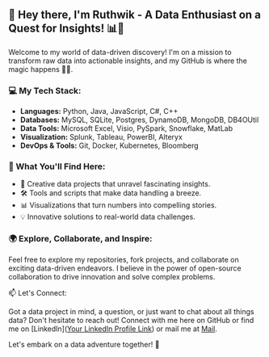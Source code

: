 ## 👋 Hey there, I'm Ruthwik - A Data Enthusiast on a Quest for Insights! 📊🚀

Welcome to my world of data-driven discovery! I'm on a mission to transform raw data into actionable insights, and my GitHub is where the magic happens 🎩✨.

### 💻 My Tech Stack:

- **Languages:** Python, Java, JavaScript, C#, C++
- **Databases:** MySQL, SQLite, Postgres, DynamoDB, MongoDB, DB4OUtil
- **Data Tools:** Microsoft Excel, Visio, PySpark, Snowflake, MatLab
- **Visualization:** Splunk, Tableau, PowerBI, Alteryx
- **DevOps & Tools:** Git, Docker, Kubernetes, Bloomberg

### 🌟 What You'll Find Here:

- 🧠 Creative data projects that unravel fascinating insights.
- 🛠️ Tools and scripts that make data handling a breeze.
- 📊 Visualizations that turn numbers into compelling stories.
- 💡 Innovative solutions to real-world data challenges.

### 🌍 Explore, Collaborate, and Inspire:

Feel free to explore my repositories, fork projects, and collaborate on exciting data-driven endeavors. I believe in the power of open-source collaboration to drive innovation and solve complex problems.

📫 Let's Connect:

Got a data project in mind, a question, or just want to chat about all things data? Don't hesitate to reach out! Connect with me here on GitHub or find me on [LinkedIn]([Your LinkedIn Profile Link](https://www.linkedin.com/in/ruthwikbg/))
or mail me at [Mail](bommenahalligowda.r@northeastern.edu).

Let's embark on a data adventure together! 🚀
